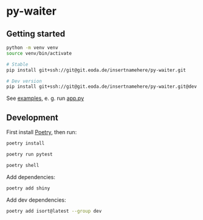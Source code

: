 # py-waiter

## Getting started

```bash
python -m venv venv
source venv/bin/activate

# Stable
pip install git+ssh://git@git.eoda.de/insertnamehere/py-waiter.git

# Dev version
pip install git+ssh://git@git.eoda.de/insertnamehere/py-waiter.git@dev
```

See [examples](examples), e. g. run [app.py](examples/app1/app.py)

## Development

First install [Poetry](https://python-poetry.org/), then run:

```bash
poetry install

poetry run pytest

poetry shell
```

Add dependencies:

```bash
poetry add shiny
```

Add dev dependencies:

```bash
poetry add isort@latest --group dev
```
